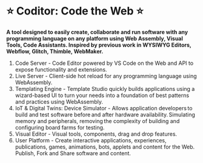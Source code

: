 # ⭐ Coditor: Code the Web  ⭐

**A tool designed to easily create, collaborate and run software with any programming language on any platform using Web Assembly, Visual Tools, Code Assistants. Inspired by previous work in WYSIWYG Editors, Webflow, Glitch, Thimble, WebMaker.**

1. Code Server - Code Editor powered by VS Code on the Web and API to expose functionality and extensions.  
2. Live Server - Client-side hot reload for any programming language using WebAssembly.  
3. Templating Engine - Template Studio quickly builds applications using a wizard-based UI to turn your needs into a foundation of best patterns and practices using WebAssembly.
4. IoT & Digital Twins: Device Simulator -  Allows application developers to build and test software before and after hardware availability. Simulating memory and peripherals, removing the complexity of building and configuring board farms for testing.
5. Visual Editor - Visual tools, components, drag and drop features.
6. User Platform - Create interactive applications, experiences, publications, games, animations, bots, applets and content for the Web. Publish, Fork and Share software and content. 
